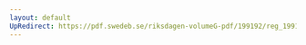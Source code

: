 ```yaml
---
layout: default
UpRedirect: https://pdf.swedeb.se/riksdagen-volumeG-pdf/199192/reg_199192/reg_199192_1090.pdf
---
```

